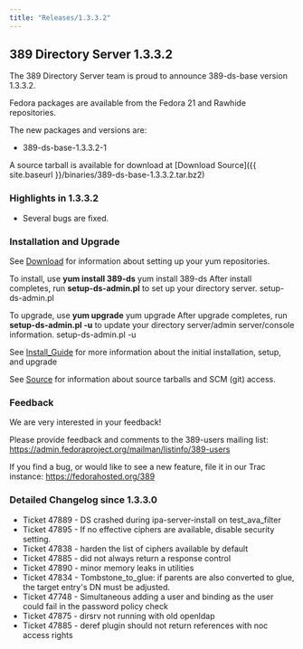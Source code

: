 ```yaml
---
title: "Releases/1.3.3.2"
---
```

389 Directory Server 1.3.3.2
-----------------------------

The 389 Directory Server team is proud to announce 389-ds-base version 1.3.3.2.

Fedora packages are available from the Fedora 21 and Rawhide repositories.

The new packages and versions are:

-   389-ds-base-1.3.3.2-1

A source tarball is available for download at [Download Source]({{ site.baseurl }}/binaries/389-ds-base-1.3.3.2.tar.bz2)

### Highlights in 1.3.3.2

-   Several bugs are fixed.

### Installation and Upgrade

See [Download](../download.html) for information about setting up your yum repositories.

To install, use **yum install 389-ds** yum install 389-ds After install completes, run **setup-ds-admin.pl** to set up your directory server. setup-ds-admin.pl

To upgrade, use **yum upgrade** yum upgrade After upgrade completes, run **setup-ds-admin.pl -u** to update your directory server/admin server/console information. setup-ds-admin.pl -u

See [Install\_Guide](../legacy/install-guide.html) for more information about the initial installation, setup, and upgrade

See [Source](../development/source.html) for information about source tarballs and SCM (git) access.

### Feedback

We are very interested in your feedback!

Please provide feedback and comments to the 389-users mailing list: <https://admin.fedoraproject.org/mailman/listinfo/389-users>

If you find a bug, or would like to see a new feature, file it in our Trac instance: <https://fedorahosted.org/389>

### Detailed Changelog since 1.3.3.0

-   Ticket 47889 - DS crashed during ipa-server-install on test_ava_filter
-   Ticket 47895 - If no effective ciphers are available, disable security setting.
-   Ticket 47838 - harden the list of ciphers available by default
-   Ticket 47885 - did not always return a response control
-   Ticket 47890 - minor memory leaks in utilities
-   Ticket 47834 - Tombstone_to_glue: if parents are also converted to glue, the target entry's DN must be adjusted.
-   Ticket 47748 - Simultaneous adding a user and binding as the user could fail in the password policy check
-   Ticket 47875 - dirsrv not running with old openldap
-   Ticket 47885 - deref plugin should not return references with noc access rights
